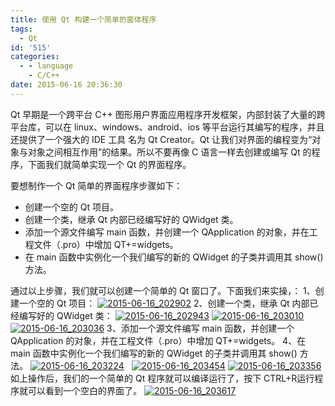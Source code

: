 ```yaml
---
title: 使用 Qt 构建一个简单的窗体程序
tags:
  - Qt
id: '515'
categories:
  - - language
    - C/C++
date: 2015-06-16 20:36:30
---
```


Qt 早期是一个跨平台 C++ 图形用户界面应用程序开发框架，内部封装了大量的跨平台库，可以在 linux、windows、android、ios 等平台运行其编写的程序，并且还提供了一个强大的 IDE 工具 名为 Qt Creator。Qt 让我们对界面的编程变为“对象与对象之间相互作用”的结果。所以不要再像 C 语言一样去创建或编写 Qt 的程序，下面我们就简单实现一个 Qt 的界面程序。
<!-- more -->
要想制作一个 Qt 简单的界面程序步骤如下：

*   创建一个空的 Qt 项目。
*   创建一个类，继承 Qt 内部已经编写好的 QWidget 类。
*   添加一个源文件编写 main 函数，并创建一个 QApplication 的对象，并在工程文件（.pro）中增加 QT+=widgets。
*   在 main 函数中实例化一个我们编写的新的 QWidget 的子类并调用其 show() 方法。

通过以上步骤，我们就可以创建一个简单的 Qt 窗口了。下面我们来实操，： 1、创建一个空的 Qt 项目： [![2015-06-16_202902](http://www.mycode.net.cn/wp-content/uploads/2015/06/2015-06-16_202902.png)](http://www.mycode.net.cn/wp-content/uploads/2015/06/2015-06-16_202902.png) 2、创建一个类，继承 Qt 内部已经编写好的 QWidget 类： [![2015-06-16_202943](http://www.mycode.net.cn/wp-content/uploads/2015/06/2015-06-16_202943.png)](http://www.mycode.net.cn/wp-content/uploads/2015/06/2015-06-16_202943.png) [![2015-06-16_203010](http://www.mycode.net.cn/wp-content/uploads/2015/06/2015-06-16_203010.png)](http://www.mycode.net.cn/wp-content/uploads/2015/06/2015-06-16_203010.png) [![2015-06-16_203036](http://www.mycode.net.cn/wp-content/uploads/2015/06/2015-06-16_203036.png)](http://www.mycode.net.cn/wp-content/uploads/2015/06/2015-06-16_203036.png) 3、添加一个源文件编写 main 函数，并创建一个 QApplication 的对象，并在工程文件（.pro）中增加 QT+=widgets。 4、在 main 函数中实例化一个我们编写的新的 QWidget 的子类并调用其 show() 方法。 [![2015-06-16_203224](http://www.mycode.net.cn/wp-content/uploads/2015/06/2015-06-16_203224.png)](http://www.mycode.net.cn/wp-content/uploads/2015/06/2015-06-16_203224.png)   [![2015-06-16_203454](http://www.mycode.net.cn/wp-content/uploads/2015/06/2015-06-16_203454.png)](http://www.mycode.net.cn/wp-content/uploads/2015/06/2015-06-16_203454.png) [![2015-06-16_203356](http://www.mycode.net.cn/wp-content/uploads/2015/06/2015-06-16_203356.png)](http://www.mycode.net.cn/wp-content/uploads/2015/06/2015-06-16_203356.png) 如上操作后，我们的一个简单的 Qt 程序就可以编译运行了，按下 CTRL+R运行程序就可以看到一个空白的界面了。 [![2015-06-16_203617](http://www.mycode.net.cn/wp-content/uploads/2015/06/2015-06-16_203617.png)](http://www.mycode.net.cn/wp-content/uploads/2015/06/2015-06-16_203617.png)